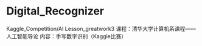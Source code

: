 # Digital_Recognizer
Kaggle_Competition/AI Lesson_greatwork3
课程：清华大学计算机系课程——人工智能导论
内容：手写数字识别（Kaggle比赛）

